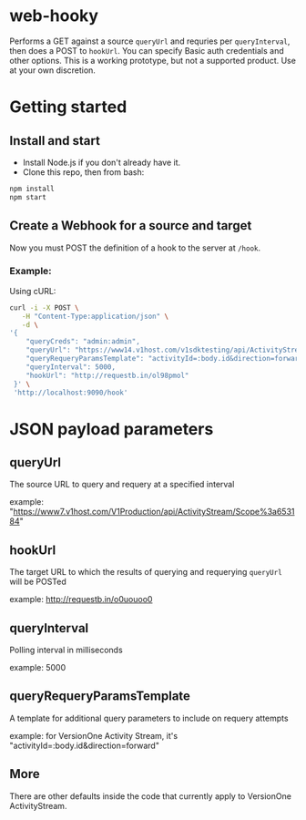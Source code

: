 # web-hooky
Performs a GET against a source `queryUrl` and requries per `queryInterval`, then does a POST to `hookUrl`. You can specify Basic auth credentials and other options. This is a working prototype, but not a supported product. Use at your own discretion.

# Getting started

## Install and start

* Install Node.js if you don't already have it.
* Clone this repo, then from bash:

```bash
npm install
npm start
```
## Create a Webhook for a source and target

 Now you must POST the definition of a hook to the server at `/hook`. 
 
### Example:

Using cURL:

```bash
curl -i -X POST \
   -H "Content-Type:application/json" \
   -d \
'{
  	"queryCreds": "admin:admin",
  	"queryUrl": "https://www14.v1host.com/v1sdktesting/api/ActivityStream/Story%3a1124",
  	"queryRequeryParamsTemplate": "activityId=:body.id&direction=forward",
  	"queryInterval": 5000,
  	"hookUrl": "http://requestb.in/ol98pmol"
 }' \
 'http://localhost:9090/hook'
```

# JSON payload parameters

## queryUrl

The source URL to query and requery at a specified interval

example: "https://www7.v1host.com/V1Production/api/ActivityStream/Scope%3a653184"

## hookUrl

The target URL to which the results of querying and requerying `queryUrl` will be POSTed

example: http://requestb.in/o0uouoo0

## queryInterval

Polling interval in milliseconds

example: 5000

## queryRequeryParamsTemplate

A template for additional query parameters to include on requery attempts

example: for VersionOne Activity Stream, it's "activityId=:body.id&direction=forward"

## More  

There are other defaults inside the code that currently apply to VersionOne ActivityStream.
